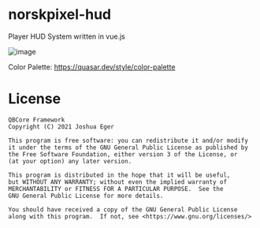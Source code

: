 # norskpixel-hud
Player HUD System written in vue.js

![image](https://user-images.githubusercontent.com/57848836/130697551-a4d84a65-a2a1-47d3-b014-5d915e22e294.png)

Color Palette: https://quasar.dev/style/color-palette

# License

    QBCore Framework
    Copyright (C) 2021 Joshua Eger

    This program is free software: you can redistribute it and/or modify
    it under the terms of the GNU General Public License as published by
    the Free Software Foundation, either version 3 of the License, or
    (at your option) any later version.

    This program is distributed in the hope that it will be useful,
    but WITHOUT ANY WARRANTY; without even the implied warranty of
    MERCHANTABILITY or FITNESS FOR A PARTICULAR PURPOSE.  See the
    GNU General Public License for more details.

    You should have received a copy of the GNU General Public License
    along with this program.  If not, see <https://www.gnu.org/licenses/>
